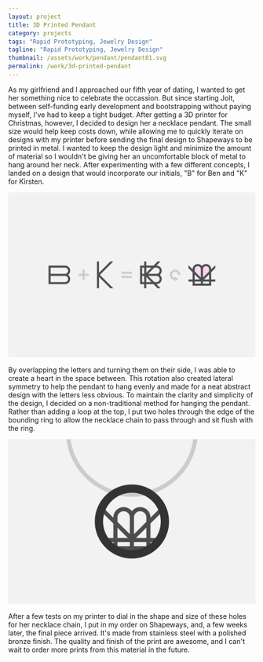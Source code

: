 ```yaml
---
layout: project
title: 3D Printed Pendant
category: projects
tags: "Rapid Prototyping, Jewelry Design"
tagline: "Rapid Prototyping, Jewelry Design"
thumbnail: /assets/work/pendant/pendant01.svg
permalink: /work/3d-printed-pendant
---
```


As my girlfriend and I approached our fifth year of dating, I wanted to get her something nice to celebrate the occassion. But since starting Jolt, between self-funding early development and bootstrapping without paying myself, I've had to keep a tight budget. After getting a 3D printer for Christmas, however, I decided to design her a necklace pendant. The small size would help keep costs down, while allowing me to quickly iterate on designs with my printer before sending the final design to Shapeways to be printed in metal. I wanted to keep the design light and minimize the amount of material so I wouldn't be giving her an uncomfortable block of metal to hang around her neck. After experimenting with a few different concepts, I landed on a design that would incorporate our initials, "B" for Ben and "K" for Kirsten.

[![](/assets/work/pendant/pendant01.svg)](/assets/work/pendant/pendant01.svg)

By overlapping the letters and turning them on their side, I was able to create a heart in the space between. This rotation also created lateral symmetry to help the pendant to hang evenly and made for a neat abstract design with the letters less obvious. To maintain the clarity and simplicity of the design, I decided on a non-traditional method for hanging the pendant. Rather than adding a loop at the top, I put two holes through the edge of the bounding ring to allow the necklace chain to pass through and sit flush with the ring.

[![](/assets/work/pendant/pendant02.svg)](/assets/work/pendant/pendant02.svg)

After a few tests on my printer to dial in the shape and size of these holes for her necklace chain, I put in my order on Shapeways, and, a few weeks later, the final piece arrived. It's made from stainless steel with a polished bronze finish. The quality and finish of the print are awesome, and I can't wait to order more prints from this material in the future.